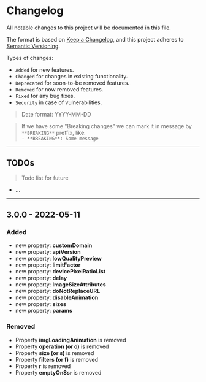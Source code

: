 # Changelog

All notable changes to this project will be documented in this file.

The format is based on [Keep a Changelog](https://keepachangelog.com/en/1.0.0/),
and this project adheres to [Semantic Versioning](https://semver.org/spec/v2.0.0.html).

Types of changes:

- `Added` for new features.
- `Changed` for changes in existing functionality.
- `Deprecated` for soon-to-be removed features.
- `Removed` for now removed features.
- `Fixed` for any bug fixes.
- `Security` in case of vulnerabilities.

> Date format: YYYY-MM-DD

> If we have some "Breaking changes" we can mark it in message by `**BREAKING**` preffix, like:  
> `- **BREAKING**: Some message`

-------------
## TODOs

> Todo list for future

- ...

-------------
## 3.0.0 - 2022-05-11
### Added
- new property: **customDomain**
- new property: **apiVersion**
- new property: **lowQualityPreview**
- new property: **limitFactor**
- new property: **devicePixelRatioList**
- new property: **delay**
- new property: **ImageSizeAttributes**
- new property: **doNotReplaceURL**
- new property: **disableAnimation**
- new property: **sizes**
- new property: **params**

### Removed
- Property **imgLoadingAnimation** is removed
- Property **operation (or o)** is removed
- Property **size (or s)** is removed
- Property **filters (or f)** is removed
- Property **r** is removed
- Property **emptyOnSsr** is removed



